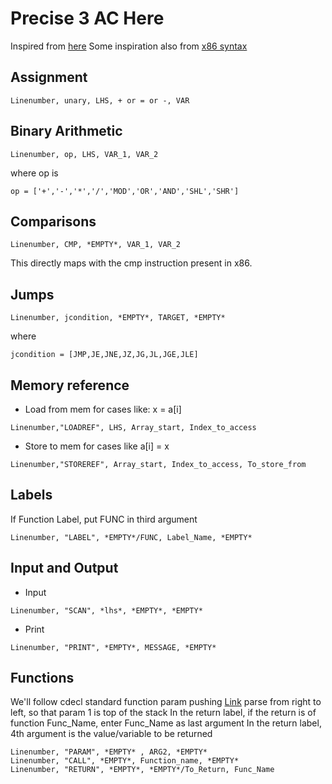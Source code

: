 
# Precise 3 AC Here

Inspired from [here](http://arantxa.ii.uam.es/~modonnel/Compilers/07_2_intermediateCodeGen-Quadruples.pdf)
Some inspiration also from [x86 syntax](http://flint.cs.yale.edu/cs421/papers/x86-asm/asm.html) 

## Assignment
```
Linenumber, unary, LHS, + or = or -, VAR
```

## Binary Arithmetic

```
Linenumber, op, LHS, VAR_1, VAR_2
```
where op is 
```
op = ['+','-','*','/','MOD','OR','AND','SHL','SHR']
```

## Comparisons

```
Linenumber, CMP, *EMPTY*, VAR_1, VAR_2
```
This directly maps with the cmp instruction present in x86.


## Jumps

```
Linenumber, jcondition, *EMPTY*, TARGET, *EMPTY*
```
where
```
jcondition = [JMP,JE,JNE,JZ,JG,JL,JGE,JLE]
```


## Memory reference
- Load from mem
for cases like: x = a[i]
```
Linenumber,"LOADREF", LHS, Array_start, Index_to_access
```

- Store to mem
for cases like a[i] = x
```
Linenumber,"STOREREF", Array_start, Index_to_access, To_store_from
```

## Labels
If Function Label, put FUNC in third argument
```
Linenumber, "LABEL", *EMPTY*/FUNC, Label_Name, *EMPTY*
```

## Input and Output
- Input
```
Linenumber, "SCAN", *lhs*, *EMPTY*, *EMPTY* 
```
- Print
```
Linenumber, "PRINT", *EMPTY*, MESSAGE, *EMPTY* 
```

## Functions
We'll follow cdecl standard function param pushing [Link](https://www.cs.princeton.edu/courses/archive/spr11/cos217/lectures/15AssemblyFunctions.pdf)
parse from right to left, so that param 1 is top of the stack
In the return label, if the return is of function Func_Name, enter Func_Name as last argument
In the return label, 4th argument is the value/variable to be returned
```
Linenumber, "PARAM", *EMPTY* , ARG2, *EMPTY*
Linenumber, "CALL", *EMPTY*, Function_name, *EMPTY*
Linenumber, "RETURN", *EMPTY*, *EMPTY*/To_Return, Func_Name
```

